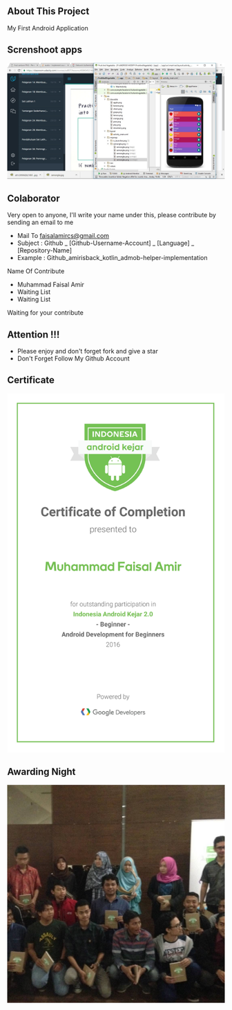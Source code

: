 ## About This Project
My First Android Application

## Screnshoot apps
![ScreenShoot Apps](docs/image/ss_1.jpg?raw=true)

## Colaborator
Very open to anyone, I'll write your name under this, please contribute by sending an email to me

- Mail To faisalamircs@gmail.com
- Subject : Github _ [Github-Username-Account] _ [Language] _ [Repository-Name]
- Example : Github_amirisback_kotlin_admob-helper-implementation

Name Of Contribute
- Muhammad Faisal Amir
- Waiting List
- Waiting List

Waiting for your contribute

## Attention !!!
- Please enjoy and don't forget fork and give a star
- Don't Forget Follow My Github Account

## Certificate
![ScreenShoot Apps](docs/image/certificate.jpg?raw=true)

## Awarding Night
![ScreenShoot Apps](docs/image/foto.jpg?raw=true)